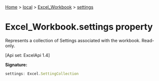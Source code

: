 [Home](./index) &gt; [local](local.md) &gt; [Excel\_Workbook](local.excel_workbook.md) &gt; [settings](local.excel_workbook.settings.md)

# Excel\_Workbook.settings property

Represents a collection of Settings associated with the workbook. Read-only. 

 \[Api set: ExcelApi 1.4\]

**Signature:**
```javascript
settings: Excel.SettingCollection
```
